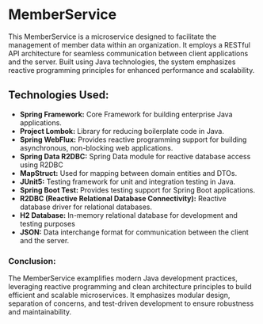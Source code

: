 # MemberService

This MemberService is a microservice designed to facilitate the management of member data within an organization. It employs a RESTful API architecture for seamless communication
between client applications and the server. Built using Java technologies, the system emphasizes reactive programming principles for enhanced performance and scalability.

## Technologies Used:

- __Spring Framework:__ Core Framework for building enterprise Java applications.
- __Project Lombok:__ Library for reducing boilerplate code in Java.
- __Spring WebFlux:__ Provides reactive programming support for building asynchronous, non-blocking web applications.
- __Spring Data R2DBC:__ Spring Data module for reactive database access using R2DBC
- __MapStruct:__ Used for mapping between domain entities and DTOs.
- __JUnit5:__ Testing framework for unit and integration testing in Java.
- __Spring Boot Test:__ Provides testing support for Spring Boot applications.
- __R2DBC (Reactive Relational Database Connectivity):__ Reactive database driver for relational databases.
- __H2 Database:__ In-memory relational database for development and testing purposes
- __JSON:__ Data interchange format for communication between the client and the server.


 ### Conclusion:
 The MemberService examplifies modern Java development practices, leveraging reactive programming and clean architecture principles to build efficient and scalable microservices.
 It emphasizes modular design, separation of concerns, and test-driven development to ensure robustness and maintainability.
 
